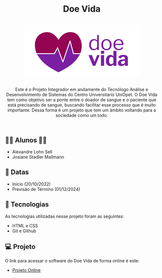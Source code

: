 <h1 align="center"> Doe Vida </h1>

<br>

<div align="center">
    <img src="assets/logo_doevida_fundobranco.png" width="380px"/>
</div>

<br>

<p align="center"> Este é o Projeto Integrador em andamente do Tecnólogo Análise e Desenvolvimento de Sistemas do Centro Universitário UniOpet. O Doe Vida tem como objetivo ser a ponte entre o doador de sangue e o paciente que está precisando de sangue, buscando facilitar esse processo que é muito importante. Dessa forma é um projeto que tem um âmbito voltando para a sociedade como um todo.</p>

<br>

## 👨‍🎓 Alunos 👩‍🎓 

- Alexandre Lohn Sell
- Josiane Stadler Mallmann

## 📅 Datas

- Início (20/10/2022)
- Previsão de Término (01/12/2024)

## 🚀 Tecnologias

As tecnologias utilizadas nesse projeto foram as seguintes:

- HTML e CSS
- Git e Github

## 💻 Projeto

O link para acessar o software do Doe Vida de forma online é este:

- [Projeto Online](https://aleelohn.github.io/doe-vida/)